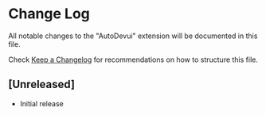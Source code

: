 # Change Log

All notable changes to the "AutoDevui" extension will be documented in this file.

Check [Keep a Changelog](http://keepachangelog.com/) for recommendations on how to structure this file.

## [Unreleased]

- Initial release